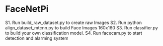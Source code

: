 # FaceNetPi
S1. Run build_raw_dataset.py to create raw Images
S2. Run python align_dataset_mtcnn.py to build Face Images 160x160
S3. Run classifier.py to build your own classification model.
S4. Run facecam.py to start detection and alarming system

